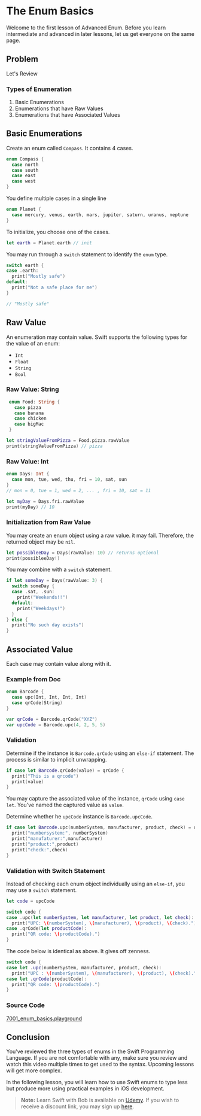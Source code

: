 # The Enum Basics
Welcome to the first lesson of Advanced Enum. Before you learn intermediate and advanced in later lessons, let us get everyone on the same page.

## Problem
Let's Review

### Types of Enumeration

 1. Basic Enumerations
 2. Enumerations that have Raw Values
 3. Enumerations that have Associated Values

## Basic Enumerations
Create an enum called `Compass`. It contains 4 cases.

```swift
enum Compass {
  case north
  case south
  case east
  case west
}
```

You define multiple cases in a single line
```swift
enum Planet {
  case mercury, venus, earth, mars, jupiter, saturn, uranus, neptune
}
```

To initialize, you choose one of the cases.
```swift
let earth = Planet.earth // init
```

You may run through a `switch` statement to identify the `enum` type.

```swift
switch earth {
case .earth:
  print("Mostly safe")
default:
  print("Not a safe place for me")
}

// "Mostly safe"
```

## Raw Value
An enumeration may contain value. Swift supports the following types for the value of an enum:
 - `Int`
 - `Float`
 - `String`
 - `Bool`

### Raw Value: String
```swift
 enum Food: String {
   case pizza
   case banana
   case chicken
   case bigMac
 }

let stringValueFromPizza = Food.pizza.rawValue
print(stringValueFromPizza) // pizza
```

### Raw Value: Int
```swift
enum Days: Int {
  case mon, tue, wed, thu, fri = 10, sat, sun
}
// mon = 0, tue = 1, wed = 2, ... , fri = 10, sat = 11

let myDay = Days.fri.rawValue
print(myDay) // 10
```

### Initialization from Raw Value
You may create an enum object using a raw value. it may fail. Therefore, the returned object may be `nil`.

```swift
let possibleeDay = Days(rawValue: 10) // returns optional
print(possibleeDay!)
```

You may combine with a `switch` statement.

```swift
if let someDay = Days(rawValue: 3) {
  switch someDay {
  case .sat, .sun:
    print("Weekends!!")
  default:
    print("Weekdays!")
  }
} else {
  print("No such day exists")
}
```

## Associated Value
Each case may contain value along with it.
### Example from Doc
```swift
enum Barcode {
  case upc(Int, Int, Int, Int)
  case qrCode(String)
}

var qrCode = Barcode.qrCode("XYZ")
var upcCode = Barcode.upc(4, 2, 5, 5)
```


### Validation
Determine if the instance is `Barcode.qrCode` using an `else-if` statement. The process is similar to implicit unwrapping.

```swift
if case let Barcode.qrCode(value) = qrCode {
  print("This is a qrcode")
  print(value)
}
```

You may capture the associated value of the instance, `qrCode` using `case let`. You've named the captured value as `value`.

Determine whether he `upcCode` instance is `Barcode.upcCode`.

```swift
if case let Barcode.upc(numberSystem, manufacturer, product, check) = upcCode {
  print("numbersystem:", numberSystem)
  print("manufaturer:",manufacturer)
  print("product:",product)
  print("check:",check)
}
```

### Validation with Switch Statement
Instead of checking each enum object individually using an `else-if`, you may use a `switch` statement.

```swift
let code = upcCode

switch code {
case .upc(let numberSystem, let manufacturer, let product, let check):
  print("UPC: \(numberSystem), \(manufacturer), \(product), \(check).")
case .qrCode(let productCode):
  print("QR code: \(productCode).")
}
```

The code below is identical as above. It gives off zenness.

```swift
switch code {
case let .upc(numberSystem, manufacturer, product, check):
  print("UPC : \(numberSystem), \(manufacturer), \(product), \(check).")
case let .qrCode(productCode):
  print("QR code: \(productCode).")
}
```

### Source Code
[7001_enum_basics.playground](https://www.dropbox.com/sh/qif4q2x1x5ltj0f/AAAcCOW4tTO5ftO5VGy1eJi6a?dl=0)

## Conclusion
You've reviewed the three types of enums in the Swift Programming Language. If you are not comfortable with any, make sure you review and watch this video multiple times to get used to the syntax. Upcoming lessons will get more complex.

In the following lesson, you will learn how to use Swift enums to type less but produce more using practical examples in iOS development.

> **Note:** Learn Swift with Bob is available on [Udemy](https://udemy.com/learn-swift-with-bob/). If you wish to receive a discount link, you may sign up [here](https://goo.gl/RR4K27).
